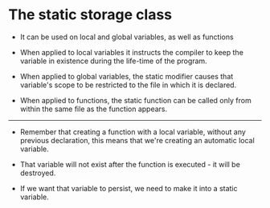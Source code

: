 # The static storage class

- It can be used on local and global variables, as well as functions

- When applied to local variables it instructs the compiler to keep the variable in existence during the life-time of the program.

- When applied to global variables, the static modifier causes that variable's scope to be restricted to the file in which it is declared.

- When applied to functions, the static function can be called only from within the same file as the function appears.

---

- Remember that creating a function with a local variable, without any previous declaration, this means that we're creating an automatic local variable.

- That variable will not exist after the function is executed - it will be destroyed.

- If we want that variable to persist, we need to make it into a static variable.
